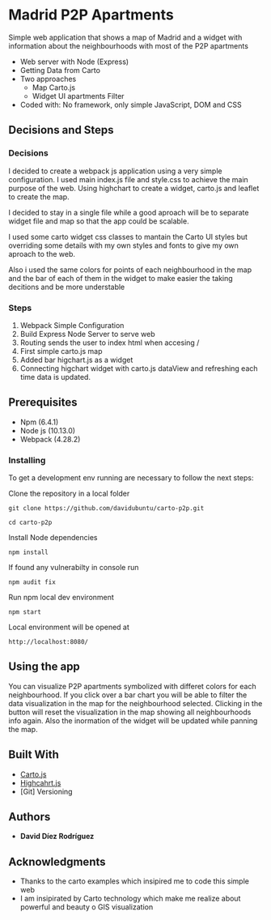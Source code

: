 # Madrid P2P Apartments

Simple web application that shows a map of Madrid and a widget with information about the neighbourhoods with most of the P2P apartments

* Web server with Node (Express)
* Getting Data from Carto
* Two approaches
  * Map Carto.js
  * Widget UI apartments Filter 
* Coded with: No framework, only simple JavaScript, DOM and CSS

## Decisions and Steps

### Decisions

I decided to create a webpack js application using a very simple configuration. I used main index.js file and style.css to achieve the main purpose of the web. Using highchart to create a widget, carto.js and leaflet to create the map.

I decided to stay in a single file while a good aproach will be to separate widget file and map so that the app could be scalable. 

I used some carto widget css classes to mantain the Carto  UI styles but overriding some details with my own styles and fonts to give my own aproach to the web.

Also i used the same colors for points of each neighbourhood  in the map and the bar of each of them  in the widget to make easier the taking decitions and be more understable



### Steps
1) Webpack Simple Configuration
2) Build Express Node Server to serve web 
3) Routing sends the user to index html when accesing /
4) First simple carto.js map
6) Added bar higchart.js as a widget 
7) Connecting higchart widget with carto.js dataView and refreshing each time data is updated. 

## Prerequisites
* Npm (6.4.1)
* Node js (10.13.0)
* Webpack (4.28.2)

### Installing

To get a development env running are necessary to follow the next steps:

Clone the repository in a local folder
```
git clone https://github.com/davidubuntu/carto-p2p.git
```
```
cd carto-p2p
```
Install Node dependencies
```
npm install
```
If found any vulnerabilty in console run 
```
npm audit fix
```

Run npm  local dev environment

```
npm start
```
Local environment will be opened at 

```
http://localhost:8080/
```


## Using the app

You can visualize  P2P apartments symbolized with differet colors for each neighbourhood. 
If you click over a bar chart you will be able to filter the data visualization in the map for the neighbourhood selected. Clicking in the button will reset the visualization in the map showing all neighbourhoods info again.
Also the inormation of the widget will be updated while panning the map.


## Built With

* [Carto.js](https://carto.com/developers/carto-js/)
* [Highcahrt.js](https://www.highcharts.com/)
* [Git] Versioning

## Authors

* **David Díez Rodríguez** 

## Acknowledgments

* Thanks to the carto examples which insipired me to code this simple web
* I am insipirated by Carto technology which make me realize about powerful and beauty o GIS visualization